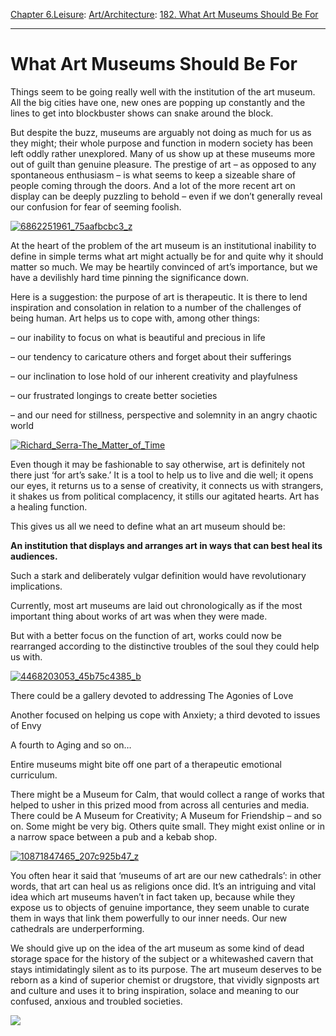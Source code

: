 [Chapter 6.Leisure](https://www.theschooloflife.com/thebookoflife/category/leisure/): [Art/Architecture](https://www.theschooloflife.com/thebookoflife/category/leisure/artarchitecture/): [182. What Art Museums Should Be For](https://www.theschooloflife.com/thebookoflife/utopian-art-museums/)

* * *

# What Art Museums Should Be For

Things seem to be going really well with the institution of the art museum. All the big cities have one, new ones are popping up constantly and the lines to get into blockbuster shows can snake around the block.

But despite the buzz, museums are arguably not doing as much for us as they might; their whole purpose and function in modern society has been left oddly rather unexplored. Many of us show up at these museums more out of guilt than genuine pleasure. The prestige of art – as opposed to any spontaneous enthusiasm – is what seems to keep a sizeable share of people coming through the doors. And a lot of the more recent art on display can be deeply puzzling to behold – even if we don’t generally reveal our confusion for fear of seeming foolish.&nbsp;

[![6862251961_75aafbcbc3_z](https://www.theschooloflife.com/thebookoflife/wp-content/uploads/2014/10/6862251961_75aafbcbc3_z.jpg)](http://www.thebookoflife.org/wp-content/uploads/2014/10/6862251961_75aafbcbc3_z.jpg)

At the heart of the problem of the art museum is an institutional inability to define in simple terms what art might actually be for and quite why it should matter so much. We may be heartily convinced of art’s importance, but we have a devilishly hard time pinning the significance down.

Here is a suggestion: the purpose of art is therapeutic. It is there to lend inspiration and consolation in relation to a number of the challenges of being human. Art helps us to cope with, among other things:

– our inability to focus on what is beautiful and precious in life

– our tendency to caricature others and forget about their sufferings&nbsp;

– our inclination to lose hold of our inherent creativity and playfulness&nbsp;

– our frustrated longings to create better societies

– and our need for stillness, perspective and solemnity in an angry chaotic world

[![Richard_Serra-The_Matter_of_Time](https://www.theschooloflife.com/thebookoflife/wp-content/uploads/2014/10/Richard_Serra-The_Matter_of_Time.jpg)](http://www.thebookoflife.org/wp-content/uploads/2014/10/Richard_Serra-The_Matter_of_Time.jpg)

Even though it may be fashionable to say otherwise, art is definitely not there just ‘for art’s sake.’ It is a tool to help us to live and die well; it opens our eyes, it returns us to a sense of creativity, it connects us with strangers, it shakes us from political complacency, it stills our agitated hearts. Art has a healing function.

This gives us all we need to define what an art museum should be:

**An institution that displays and arranges art in ways that can best heal its audiences.**

Such a stark and deliberately vulgar definition would have revolutionary implications.

Currently, most art museums are laid out chronologically&nbsp;as if the most important thing about works of art was when they were made.

But with a better focus on the function of art, works could now be rearranged according to the distinctive troubles of the soul they could help us with.

[![4468203053_45b75c4385_b](https://www.theschooloflife.com/thebookoflife/wp-content/uploads/2014/10/4468203053_45b75c4385_b.jpg)](http://www.thebookoflife.org/wp-content/uploads/2014/10/4468203053_45b75c4385_b.jpg)

There could be a gallery devoted to addressing The Agonies of Love

Another focused on helping us cope with Anxiety; a third devoted to issues of Envy

A fourth to Aging and so on…

Entire museums might bite off one part of a therapeutic emotional curriculum.

There might be a Museum for Calm, that would collect a range of works that helped to usher in this prized mood from across all centuries and media. There could be A Museum for Creativity; A Museum for Friendship – and so on. Some might be very big. Others quite small. They might exist online or in a narrow space between a pub and a kebab shop.

[![10871847465_207c925b47_z](https://www.theschooloflife.com/thebookoflife/wp-content/uploads/2014/10/10871847465_207c925b47_z.jpg)](http://www.thebookoflife.org/wp-content/uploads/2014/10/10871847465_207c925b47_z.jpg)

You often hear it said that ‘museums of art are our new cathedrals’: in other words, that art can heal us as religions once did. It’s an intriguing and vital idea which art museums haven’t in fact taken up, because while they expose us to objects of genuine importance, they seem unable to curate them in ways that link them powerfully to our inner needs. Our new cathedrals are underperforming.

We should give up on the idea of the art museum as some kind of dead storage space for the history of the subject or a whitewashed cavern that stays intimidatingly silent as to its purpose. The art museum deserves to be reborn as a kind of superior chemist or drugstore, that vividly signposts art and culture and uses it to bring inspiration, solace and meaning to our confused, anxious and troubled societies.

[![](https://img.youtube.com/vi/ThyY7efQJP0/0.jpg)](https://www.youtube.com/embed/ThyY7efQJP0 '')
